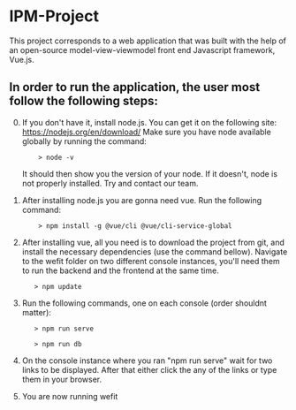 # IPM-Project
This project corresponds to a web application that was built with the help of an open-source model-view-viewmodel front end Javascript framework, Vue.js.

## In order to run the application, the user most follow the following steps:

0. If you don't have it, install node.js. You can get it on the following site: https://nodejs.org/en/download/
   Make sure you have node available globally by running the command:
 
           > node -v

   It should then show you the version of your node. If it doesn't, node is not properly installed. Try and contact our team.

1. After installing node.js you are gonna need vue. Run the following command: 
           
           > npm install -g @vue/cli @vue/cli-service-global

2. After installing vue, all you need is to download the project from git, and install the necessary dependencies (use the command bellow). Navigate to the wefit folder on two different console instances, you'll need them to run the backend and the frontend at the same time.

          > npm update

3. Run the following commands, one on each console (order shouldnt matter):

          > npm run serve
           
          > npm run db
           
4. On the console instance where you ran "npm run serve" wait for two links to be displayed. After that either click the any of the links or type them in your browser. 

5. You are now running wefit
